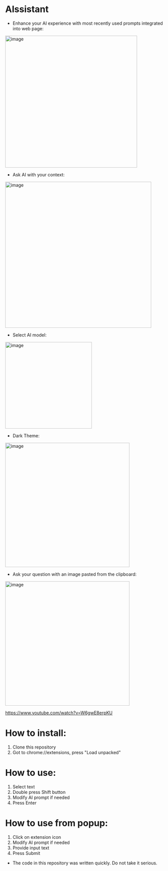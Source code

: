 # AIssistant
- Enhance your AI experience with most recently used prompts integrated into web page:
<img width="419" alt="image" src="https://github.com/AlekseyPi/AIssistant/assets/23477004/f9798ef7-9b02-4ada-b6bf-15bea3e47ced">
<br>

- Ask AI with your context:
<img width="464" alt="image" src="https://github.com/AlekseyPi/AIssistant/assets/23477004/48f10808-b615-4aca-bfbf-084bf1f2021b">
<br>

- Select AI model:
<img width="275" alt="image" src="https://github.com/AlekseyPi/AIssistant/assets/23477004/08ce4ce5-b431-479f-ae28-b8ad23733749">
<br>

- Dark Theme:
<img width="395" alt="image" src="https://github.com/AlekseyPi/AIssistant/assets/23477004/b2e25c14-4619-431e-8bb1-1e3cbf706376">
<br>

- Ask your question with an image pasted from the clipboard:
<img width="395" alt="image" src="https://github.com/AlekseyPi/AIssistant/assets/23477004/6c648b44-3a86-41b3-9ed0-7715ef9c56fc">
<br>

https://www.youtube.com/watch?v=W6gwE8erpKU

# How to install:
1. Clone this repository
2. Got to chrome://extensions, press "Load unpacked"

# How to use:
1. Select text
2. Double press Shift button
3. Modify AI prompt if needed
4. Press Enter

# How to use from popup:
1. Click on extension icon
2. Modify AI prompt if needed
3. Provide input text
4. Press Submit






* The code in this repository was written quickly. Do not take it serious.
